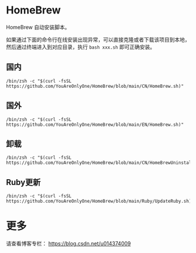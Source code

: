 # HomeBrew
HomeBrew 自动安装脚本。

如果通过下面的命令行在线安装出现异常，可以直接克隆或者下载该项目到本地，然后通过终端进入到对应目录，执行 ```bash xxx.sh``` 即可正确安装。


## 国内
```
/bin/zsh -c "$(curl -fsSL https://github.com/YouAreOnlyOne/HomeBrew/blob/main/CN/HomeBrew.sh)"

```

## 国外
```
/bin/zsh -c "$(curl -fsSL https://github.com/YouAreOnlyOne/HomeBrew/blob/main/EN/HomeBrew.sh)"

```

## 卸载
```
/bin/zsh -c "$(curl -fsSL https://github.com/YouAreOnlyOne/HomeBrew/blob/main/CN/HomeBrewUninstall.sh)"

```

## Ruby更新
```
/bin/zsh -c "$(curl -fsSL https://github.com/YouAreOnlyOne/HomeBrew/blob/main/Ruby/UpdateRuby.sh)"

```


# 更多
请查看博客专栏：
https://blog.csdn.net/u014374009
